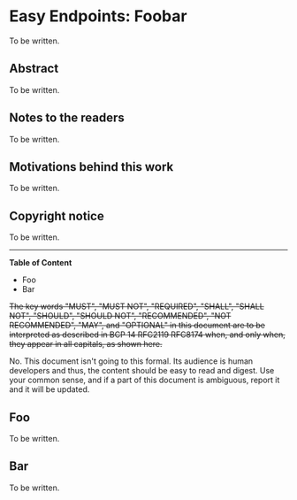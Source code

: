# Easy Endpoints: Foobar

To be written.

## Abstract

To be written.

## Notes to the readers

To be written.

## Motivations behind this work

To be written.

## Copyright notice

To be written.

---

**Table of Content**

- Foo
- Bar

~~The key words "MUST", "MUST NOT", "REQUIRED", "SHALL", "SHALL NOT", "SHOULD", "SHOULD NOT", "RECOMMENDED", "NOT RECOMMENDED", "MAY", and "OPTIONAL" in this document are to be interpreted as described in BCP 14 RFC2119 RFC8174 when, and only when, they appear in all capitals, as shown here.~~

No. This document isn't going to this formal. Its audience is human developers
and thus, the content should be easy to read and digest. Use your common sense,
and if a part of this document is ambiguous, report it and it will be updated.

## Foo

To be written.

## Bar

To be written.
